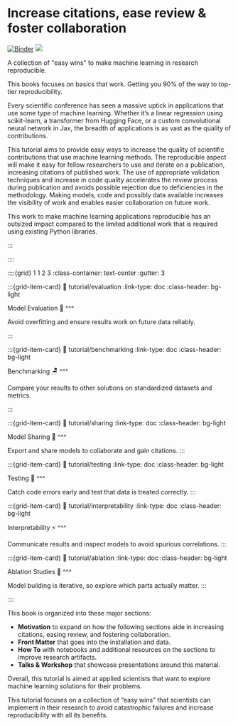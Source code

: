 # Increase citations, ease review & foster collaboration

[![Binder](https://mybinder.org/badge_logo.svg)](https://mybinder.org/v2/gh/JesperDramsch/ml-for-science-reproducibility-tutorial/HEAD) 
[![](https://img.shields.io/github/stars/jesperdramsch/ml-for-science-reproducibility-tutorial?style=social)](https://github.com/jesperdramsch/ml-for-science-reproducibility-tutorial)

A collection of "easy wins" to make machine learning in research reproducible.  

This books focuses on basics that work. 
Getting you 90% of the way to top-tier reproducibility.

Every scientific conference has seen a massive uptick in applications that use some type of machine learning. Whether it’s a linear regression using scikit-learn, a transformer from Hugging Face, or a custom convolutional neural network in Jax, the breadth of applications is as vast as the quality of contributions.

This tutorial aims to provide easy ways to increase the quality of scientific contributions that use machine learning methods. The reproducible aspect will make it easy for fellow researchers to use and iterate on a publication, increasing citations of published work. The use of appropriate validation techniques and increase in code quality accelerates the review process during publication and avoids possible rejection due to deficiencies in the methodology. Making models, code and possibly data available increases the visibility of work and enables easier collaboration on future work.

This work to make machine learning applications reproducible has an outsized impact compared to the limited additional work that is required using existing Python libraries.



:::

::::

::::{grid} 1 1 2 3
:class-container: text-center
:gutter: 3

:::{grid-item-card}
:link: tutorial/evaluation
:link-type: doc
:class-header: bg-light

Model Evaluation 🤖
^^^

Avoid overfitting and ensure results work on future data reliably.

:::

:::{grid-item-card}
:link: tutorial/benchmarking
:link-type: doc
:class-header: bg-light

Benchmarking 🪑
^^^

Compare your results to other solutions on standardized datasets and metrics.

:::

:::{grid-item-card}
:link: tutorial/sharing
:link-type: doc
:class-header: bg-light

Model Sharing 🤝
^^^

Export and share models to collaborate and gain citations.
:::

:::{grid-item-card}
:link: tutorial/testing
:link-type: doc
:class-header: bg-light

Testing 🧪
^^^

Catch code errors early and test that data is treated correctly.
:::

:::{grid-item-card}
:link: tutorial/interpretability
:link-type: doc
:class-header: bg-light

Interpretability ⚡
^^^

Communicate results and inspect models to avoid spurious correlations.
:::

:::{grid-item-card}
:link: tutorial/ablation
:link-type: doc
:class-header: bg-light

Ablation Studies 🔪
^^^

Model building is iterative, so explore which parts actually matter.
:::

::::

This book is organized into these major sections:

- **Motivation** to expand on how the following sections aide in increasing citations, easing review, and fostering collaboration.
- **Front Matter** that goes into the installation and data.
- **How To** with notebooks and additional resources on the sections to improve research artifacts.
- **Talks & Workshop** that showcase presentations around this material.

Overall, this tutorial is aimed at applied scientists that want to explore machine learning solutions for their problems.

This tutorial focuses on a collection of “easy wins” that scientists can implement in their research to avoid catastrophic failures and increase reproducibility with all its benefits.

